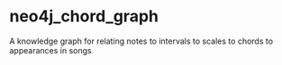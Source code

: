 # neo4j_chord_graph
A knowledge graph for relating notes to intervals to scales to chords to appearances in songs
